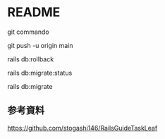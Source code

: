 # README

git commando

git push -u origin main


rails db:rollback

rails db:migrate:status

rails db:migrate

## 参考資料

https://github.com/stogashi146/RailsGuideTaskLeaf
